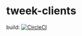 # tweek-clients
build: [![CircleCI](https://circleci.com/gh/Soluto/tweek-clients.svg?style=svg&circle-token=242fedd505331fa6f2cdd0036b34ca780eab285e)](https://circleci.com/gh/Soluto/tweek-clients)
